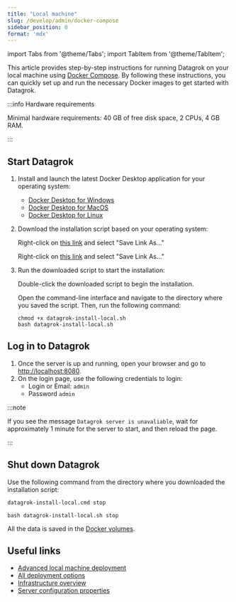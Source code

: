 ```yaml
---
title: "Local machine"
slug: /develop/admin/docker-compose
sidebar_position: 0
format: 'mdx'
---
```


import Tabs from '@theme/Tabs';
import TabItem from '@theme/TabItem';

This article provides step-by-step instructions for running Datagrok on your local machine
using [Docker Compose](https://docs.docker.com/compose/). By following these instructions, you can quickly set up and
run the necessary Docker images to get started with Datagrok.

:::info Hardware requirements

Minimal hardware requirements: 40 GB of free disk space, 2 CPUs, 4 GB RAM.

:::

## Start Datagrok

1. Install and launch the latest Docker Desktop application for your operating system:

    - [Docker Desktop for Windows](https://docs.docker.com/desktop/install/windows-install/)
    - [Docker Desktop for MacOS](https://docs.docker.com/desktop/install/mac-install/)
    - [Docker Desktop for Linux](https://docs.docker.com/desktop/install/linux-install/)

2. Download the installation script based on your operating system:

   <Tabs groupId="os" queryString>
   <TabItem value="win" label="Windows" default>

   Right-click
   on [this link](https://raw.githubusercontent.com/datagrok-ai/public/master/docker/datagrok-install-local.cmd) and
   select "Save Link As..."

   </TabItem>
   <TabItem value="bash" label="MacOS/Linux">

   Right-click
   on [this link](https://raw.githubusercontent.com/datagrok-ai/public/master/docker/datagrok-install-local.sh) and
   select "Save Link As..."

   </TabItem>
   </Tabs>

3. Run the downloaded script to start the installation:

   <Tabs groupId="os" queryString>
   <TabItem value="win" label="Windows" default>

   Double-click the downloaded script to begin the installation.
   
   </TabItem>
   <TabItem value="bash" label="MacOS/Linux">

   Open the command-line interface and navigate to the directory where you saved the script. Then, run
   the following command:

   ```shell
   chmod +x datagrok-install-local.sh
   bash datagrok-install-local.sh
   ```
   
   </TabItem>
   </Tabs>

## Log in to Datagrok

1. Once the server is up and running, open your browser and go to [http://localhost:8080](http://localhost:8080).
2. On the login page, use the following credentials to login:
   - Login or Email: `admin`
   - Password `admin`

:::note

If you see the message `Datagrok server is unavaliable`, wait for approximately 1 minute for the server to start, and then reload the page.

:::

## Shut down Datagrok

Use the following command from the directory where you downloaded the installation script:

<Tabs groupId="os" queryString>
<TabItem value="win" label="Windows" default>

```cmd
datagrok-install-local.cmd stop
```

</TabItem>
<TabItem value="bash" label="MacOS/Linux">

```shell
bash datagrok-install-local.sh stop
```

</TabItem>
</Tabs>

All the data is saved in the [Docker volumes](https://docs.docker.com/storage/volumes/).

## Useful links

- [Advanced local machine deployment](docker-compose-advanced.md)
- [All deployment options](../deploy.md)
- [Infrastructure overview](../../develop/under-the-hood/infrastructure.md)
- [Server configuration properties](../configuration.md)